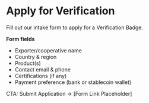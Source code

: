 # Apply for Verification

Fill out our intake form to apply for a Verification Badge.

**Form fields**
- Exporter/cooperative name
- Country & region
- Product(s)
- Contact email & phone
- Certifications (if any)
- Payment preference (bank or stablecoin wallet)

CTA: Submit Application → [Form Link Placeholder]
